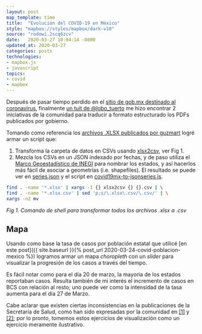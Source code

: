 ```yaml
---
layout: post
map_template: time
title:  "Evolución del COVID-19 en México"
style: "mapbox://styles/mapbox/dark-v10"
source: "rodowi.2scq6zcv"
date:   2020-03-27 10:04:14 -0800
updated_at: 2020-03-27
categories: posts
technologies:
- mapbox.js
- javascript
topics:
- covid
- mapbox
---
```


Después de pasar tiempo perdido en el [sitio de gob.mx destinado
al coronavirus](https://coronavirus.gob.mx/), finalmente [un tuit de @lobo_tuerto](https://twitter.com/lobo_tuerto/status/1242942200868212738) me hizo encontrar 2 iniciativas de la comunidad para traducir a formato estructurado los PDFs publicados por gobierno.

Tomando como referencia los [archivos .XLSX publicados por guzmart](https://github.com/guzmart/covid19_mex/issues/2) logré armar un script que:
1. Transforma la carpeta de datos en CSVs usando [xlsx2csv](https://github.com/dilshod/xlsx2csv), ver Fig 1.
2. Mezcla los CSVs en un JSON indexado por fechas, y de paso utiliza el
   [Marco Geoestadístico de INEGI](https://www.inegi.org.mx/temas/mg/) para nombrar los estados, y así
   hacerlos más fácil de asociar a geometrías (i.e. shapefiles). El
   resultado se puede ver en [series.json](https://github.com/defvol/cienmapas/tree/master/_data/covid/series.json) y el script en [covid19mx-to-jsonseries.js](https://gist.github.com/defvol/b802c12afb57557b7322b164ccf7970c).

```sh
find . -name '*.xlsx' | xargs -I {} xlsx2csv {} {}.csv | \
find . -name '*.xlsx.csv' | sed 'p;s/\.xlsx\.csv/\.csv/' | \
xargs -n2 mv
```
_Fig 1. Comando de shell para transformar todos los archivos .xlsx a .csv_

## Mapa

Usando como base la tasa de casos por población estatal que utilicé [en este post]({{ site.baseurl }}{% post_url
2020-03-24-covid-poblacion-mexico %}) logramos armar un mapa _choropleth_ con un _slider_ para visualizar la progresión de los casos a través del tiempo.

Es fácil notar como para el día 20 de marzo, la mayoría de los estados
reportaban casos. Resulta también de mi interés el incremento de casos
en BCS con relación al resto; uno puede ver como la intensidad de la
tasa aumenta para el día 27 de Marzo.

Cabe aclarar que existen ciertas inconsistencias en la
publicaciones de la Secretaría de Salud, como han sido expresadas por la comunidad en [[1]](https://github.com/guzmart/covid19_mex/issues/2) y [[2]](https://github.com/covidctdmx/covid_ctd_mx/issues/31); por lo pronto, tomemos estos ejercicios de visualización como un ejercicio meramente ilustrativo.
